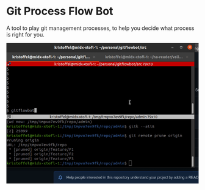 # Git Process Flow Bot

A tool to play git management processes, to help you decide what process
is right for you.

![example gif](gitflowbot-example.gif)
